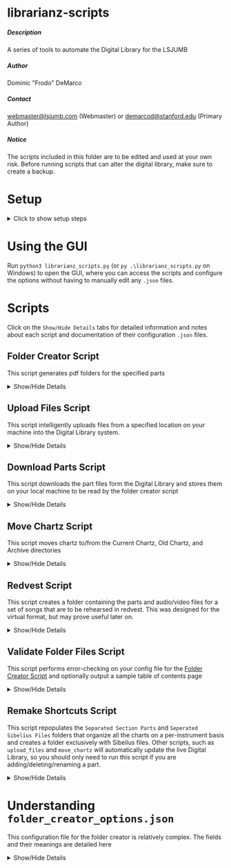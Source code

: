 # librarianz-scripts
##### Description
A series of tools to automate the Digital Library for the LSJUMB
##### Author
Dominic "Frodo" DeMarco
##### Contact
webmaster@lsjumb.com (Webmaster) or demarcod@stanford.edu (Primary Author)
##### Notice
The scripts included in this folder are to be edited and used at your own risk. Before running scripts that can alter the digital library, make sure to create a backup.


# Setup

<details>
   <summary>Click to show setup steps</summary>

### Setup steps

1. Clone this repository
1. Log in to librarian@lsjumb.com online
1. Follow the instructions [here](https://developers.google.com/drive/api/v3/quickstart/python#step_1_turn_on_the) after clicking the "Enable the Drive API" button.
1. When prompted, download the "credentials.json" file and move it into your working directory (likely called librarianz-scripts).
2. Open a terminal window and navigate to the working directory.
3. Run `pip3 install -r requirements.txt` in terminal (or `py -m pip install -r requirements.txt` if on Windows).
4. Run `python3 librarianz_scripts.py -s login` in terminal (or `py .\librarianz_scripts.py -s login` if on Windows).
5. Follow the link in the Terminal and authorize the program for the webmaster account.

After you run the login script, you will not need to run it again. If the tokens are somehow invalidated, any script you run will prompt you with a link in the Terminal, which corresponds to the final step.

</details>

# Using the GUI
Run `python3 librarianz_scripts.py` (or `py .\librarianz_scripts.py` on Windows) to open the GUI, where you can access the scripts and configure the options without having to manually edit any `.json` files.

# Scripts
Click on the `Show/Hide Details` tabs for detailed information and notes about each script and documentation of their configuration `.json` files.

## Folder Creator Script
This script generates pdf folders for the specified parts

<details>
   <summary>Show/Hide Details</summary>
   
### To genereate folders

1. Edit the `res/options/folder_creator_options.json` file. More details about this file can be found [here](#understanding-folder_creator_optionsjson)
2. Run `python3 librarianz_script -s folder_creator` in the terminal

#### Notes

1. It is required that you have already downloaded the parts files from the Digital Library before running this script by using the [Download Parts Script](#download-parts-script). It is recommended to download somewhat frequently to ensure your local machine's files are up-to-date
2. The `"folder-dir"` option must be the same for when you downloaded the files and when you wish to create the folders
3. For more detailed output, set the `"verbose"` option to `true`
4. Some error-checking will happen when you run this script, but it is recommended to run the [Validate Folder Files Script](#validate-folder-files-script) with `"verbose": true` to double-check your file spellings and generate a sample table of contents page
   
</details>

## Upload Files Script
This script intelligently uploads files from a specified location on your machine into the Digital Library system.

<details>
   <summary>Show/Hide Details</summary>

### To upload files to the Digital Library

1. Edit the `res/options/upload_options.json` file as needed
2. Run `python3 librarianz_script -s upload_files` in the terminal

#### Configuring `upload_options.json`
* `mode` can be one of the following:
    * 0 - update existing files (but do not add new ones)
    * 1 - add new files (but do not update existing ones)
    * 2 - update and add files
* `new-charts` is an array of `{ "name": string, "to": number }` entries, specifying the name of a new chart and whether it should be placed in the current or old chartz category (0 = current, 1 = old)
* `require-titles-match` controls whether, when updating part files, the titles must exactly match or can differ in the alias used to refer to a certain part. For example, if you wish to update the file `Chart Name - toobz.pdf` with the file `Chart Name - tööbz.pdf`, you will need to change this option to false
* `resources-directory` is a file path to the directory that contains the files you wish to add/update. This script will not recursively check subdirectories, so all files that are intended to be added must live directly in this directory
* `supported-file-types` is a list of file extensions that can be added to the Digital Library

#### Notes
1. Shortcuts for parts and sibelius files will automatically be generated. If the Digital Library is already live, it will update in real-time without any further action
2. If the script is telling you that a file or folder already exists, but you can't see it on the web, then check the trash
3. In order for part files to be recognized, the must be named `{chartname} - {partname}.pdf` (for example, `All Right Now - Bonz.pdf`). The chartnames must match for all files.

</details>

## Download Parts Script
This script downloads the part files form the Digital Library and stores them on your local machine to be read by the folder creator script

<details>
   <summary>Show/Hide Details</summary>
   
### To download the part files

1. Edit the `res/options/folder_creator_options.json` file to specify the destination of the downloaded items and the parts to download.
2. Run `python3 librarianz_script -s download_parts`

#### Configuring `folder_creator_options.json`
This config file has a large number of options, which are fully detailed [here](#understanding-folder_creator_optionsjson). However, you only need to worry about 2 options for the downloading step:

1. `"download-parts"` is an array of part names to download
2. `"folder-dir"` is the directory where the parts will be downloaded

#### Notes

1. If the path in `"folder-dir"` does not already exist, it will be created. If it does exist, any files with the same name will be overwritten
   
</details>

## Move Chartz Script
This script moves chartz to/from the Current Chartz, Old Chartz, and Archive directories

<details>
   <summary>Show/Hide Details</summary>
      

### To move a chart to a different location

1. Edit the `res/options/move_chartz_options.json` file to specify which chartz you wish to move, and where you wish to move them
2. Run `python3 librarianz_script -s move_chartz` in the terminal

#### Configuring `move_chartz_options.json`

* `chartz` is an array of chartz that you wish to move. Each element `{ "name": string, "to": number }` contains:
   * `name` - the name of the chart
   * `to` - the location where this chart should be moved. This value is a number from 0 to 2:
      * 0 - Move to `Current Chartz`
      * 1 - Move to `Old Chartz`
      * 2 - Archive this chart (move it to `Digital LibraryArchives/Chart Data` directory

#### Notes
1. This script will automatically update all shortcuts and references in the Separated Sibelius Files/Section Parts directories
   1. If the chart is being moved to the archive, a new subdirectory called `Shortcuts` will be created to store the shortcuts
   2. If the chart is being moved from the archive back into the main library, the shortcuts will be re-added, and the `Shortcuts` folder will be removed
2. Once a chart has been moved to the archive, it can be found in the `Archive/Chart Data` directory. From there, it can be safely manipulated or deleted without affecting the live DigitalLibrary

</details>

## Redvest Script
This script creates a folder containing the parts and audio/video files for a set of songs that are to be rehearsed in redvest. This was designed for the virtual format, but may prove useful later on.

<details>
   <summary>Show/Hide Details</summary>

### To create Red Vest Folders

1. Edit the redvest.json file to contain the name of the new folder you wish to add along with the list of chartz that will be rehearsed.
2. Run `python3 librarianz_script -s redvest_creator` in the terminal.

#### Notes
1. If you wish to have the new folders appear in a new location, you will need to change the `parent-name` field reflect the name of the directory in which to place the new redvest folder.
2. If you wish to output folders grouped per-instrument, set the `individual-sections` field to `True`

</details>

## Validate Folder Files Script
This script performs error-checking on your config file for the [Folder Creator Script](#folder-creator-script) and optionally output a sample table of contents page

<details>
   <summary>Show/Hide Details</summary>
   
### To validate the files for the folder creator

1. Edit the `res/options/folder_creator_options.json` file to specify the destination of folder files and whether or not to generate table of contents files.
2. Run `python3 librarianz_script -s validate_folder_files`

#### Configuring `folder_creator_options.json`
This config file has a large number of options, which are fully detailed [here](#understanding-folder_creator_optionsjson). However, you only need to worry about 2 options for the downloading step:

1. `"generate-on-validation"` is `true` if you wish to generate a sample of the table of contents, `false` otherwise
2. `"folder-dir"` is the directory where the parts will be downloaded
   
</details>

## Remake Shortcuts Script
This script repopulates the `Separated Section Parts` and `Seperated Sibelius Files` folders that organize all the charts on a per-instrument basis and creates a folder exclusively with Sibeilus files.  Other scripts, such as `upload_files` and `move_chartz` will automatically update the live Digital Library, so you should only need to run this script if you are adding/deleting/renaming a part.

<details>
   <summary>Show/Hide Details</summary>

### To separate the folders and safely reconstruct the Live Digital Library
1. Edit the `res/options/parts.json` file to configure the part information
2. Run `python3 librarianz_script -s remake_shortcuts` in the Terminal

#### Configuring `parts.json`

* `parts` - a dictionary between part names and aliases
   * `PART_NAME` - an array of aliases that should resolve to `PART_NAME`. For example, if an entry is `"Toobz": ["Toobz", "Tööbz]`, then any pdf file whose alias is either `Toobz` or `Tööbz` (`All Right Now - Tööbz`, for example) will be placed into the `Toobz` part folder. An alias corresponding to multiple parts is not currently supported
* `exclude` - an array of part names that should not be added to the Live Digital Library. For example, since we do not want any user to access the Full Score pdfs of our music, we would add the `Full Scores` part to this list. 

#### Notes
1. This script has a running time of 15-20 minutes when run through the command line (and up to double this time when run on the GUI)
2. While this script is designed to smoothly update the Live Digital Library, active users will be disrupted as the old shortcuts are removed
3. After this script finishes executing, double-check that all users can access the `Separated Section Parts` folders/shortcuts


</details>

# Understanding `folder_creator_options.json`
This configuration file for the folder creator is relatively complex. The fields and their meanings are detailed here

<details>
   <summary>Show/Hide Details</summary>

* `"dollie-songs"` - An array of song names that have Dollie dances. These songs will appear in boldface in the Table of Contents
* `"download-parts"`- An array of part names that should be downloaded from the Digital Library
* `"enforce-order"` - An array of orders that must be followed, where each order is an array of song names that must appear one-after-the-other
   * For example, if the song `Foreplay` must be followed by `Knights of Cydonia`, then you will need to add the following rule: `"enforce-order": [ [ "Foreplay", "Knights of Cydonia" ] ]`
* `"enumerate-pages"` - `true` if you wish to add letters/numbers to the chartz, `false` otherwise. For troubleshooting, setting this to `false` make the generation take significantly less time, but remember to set this back to `true` before generating the production folder
* `"fingering-chart"`
   * `"include"` - `true` if you wish to include the fingering chart in the folder, `false` otherwise
   * `"titles"` - An array of names of files that contain the fingering chart data
* `"folder-dir"` - The path to the directory where the folder files will be downloaded to/read from
* `"folder-name"` - The name of the folder - is part of the filename
* `"folder-parts"` - An array of part names for which a folder will be generated
* `"lettered-chartz"` - An array of chart names that should be enumerated with a letter, not a number (such as `All Right Now`)
* `"page-size"` - The dimensions of the page. You probably don't want to change this unless you're changing the page dimensions of all our music
* `"page-num-font"`
   * `"name"` - The name of the font you wish to use for the page numbers. By default, only a small selection of fonts are supported
   * `"size"` - The size of the font you wish to use for the page numbers
* `"teazers"`
   * `"include"` - `true` if you wish to include the teazers in the folder, `false` otherwise
   * `"titles"` - An array of chart names that are teazers
* `"toc"`
   * `"entry"`
      * `"font-normal"` - The font to use in the table of contents for a normal entry (not a dollie song)
      * `"font-dollie"` - The font to use in the table of contents for a dollie song
      * `"size"` - The size of the font - can be adjusted to ensure toc remains on one page
   * `"generate-on-validation"` - `true` if you wish to generate table of contents pages when running the validation script, `false` otherwise. This is useful for ensuring the formatting is how you desire before generating the entire folder
   * `"title"`
      * `"label"` - The title of the table of contents page
      * `"font"` - The font to use for the title
      * `"size"` - The font size to use for the title
   * `"footer"`
      * `"label"` - The text at the bottom of the table of contents page
      * `"font"` - The font to use for the footer
      * `"size"` - The font size to use for the footer
   * `"num-cols"` - The number of columns in the table of contents
* `"verbose"` - `true` if you wish for a more detailed output, `false` otherwise

</details>
